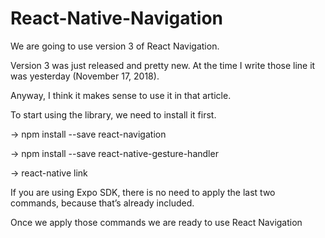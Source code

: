 # React-Native-Navigation

We are going to use version 3 of React Navigation.

Version 3 was just released and pretty new. At the time I write those line it was yesterday (November 17, 2018).

Anyway, I think it makes sense to use it in that article.

To start using the library, we need to install it first.

→ npm install --save react-navigation

→ npm install --save react-native-gesture-handler

→ react-native link

If you are using Expo SDK, there is no need to apply the last two commands, because that’s already included.

Once we apply those commands we are ready to use React Navigation
